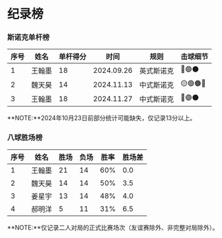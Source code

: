 # 纪录榜

### 斯诺克单杆榜

| 序号 | 姓名   | 单杆得分 | 时间      | 规则       | 击球细节 |
| ---- | ------ | -------- | --------- | -------- | -------- |
| 1    | 王翰墨 | 18       | 2024.09.26 | 英式斯诺克 | 🔵🟣⚫️ |
| 2    | 魏天昊 | 14       | 2024.11.13 | 中式斯诺克 | 🟡🟢🟤🔵 |
| 3    | 王翰墨 | 18       | 2024.11.27 | 中式斯诺克 | 🔵🟣⚫️ |

**NOTE:**2024年10月23日前部分统计可能缺失，仅记录13分以上。

### 八球胜场榜

| 序号 | 姓名   | 胜场 | 负场 | 胜率 | 胜场差 |
| ---- | ------ | ---- | ---- | ---- | ------ |
| 1    | 王翰墨 | 21   | 14   | 60%  | 0.0    |
| 2    | 魏天昊 | 14   | 14   | 50%  | 3.5    |
| 3    | 姜星宇 | 13   | 14   | 48%  | 4.0    |
| 4    | 郝明洋 | 5    | 11   | 31%  | 6.5    |

**NOTE:**仅记录二人对局的正式比赛场次（友谊赛除外、非完整对局除外）。
